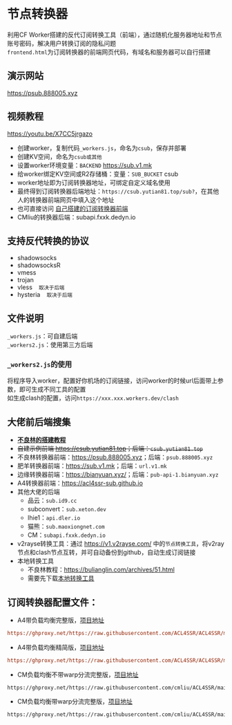 # 节点转换器
利用CF Worker搭建的反代订阅转换工具（前端），通过随机化服务器地址和节点账号密码，解决用户转换订阅的隐私问题  
`frontend.html`为订阅转换器的前端网页代码，有域名和服务器可以自行搭建  

## 演示网站  
https://psub.888005.xyz  

## 视频教程  
https://youtu.be/X7CC5jrgazo  
- 创建worker，复制代码`_workers.js`，命名为`csub`，保存并部署  
- 创建KV空间，命名为`csub或其他`  
- 设置worker环境变量：`BACKEND`  https://sub.v1.mk  
- 给worker绑定KV空间或R2存储桶：变量：`SUB_BUCKET`  csub
- worker地址即为订阅转换器地址，可绑定自定义域名使用
- 最终得到订阅转换器后端地址：`https://csub.yutian81.top/sub?`，在其他人的转换器前端网页中填入这个地址  
- 也可直接访问 [自己搭建的订阅转换器前端](https://csub.yutian81.top)
- CMliu的转换器后端：subapi.fxxk.dedyn.io

## 支持反代转换的协议
- shadowsocks  
- shadowsocksR  
- vmess  
- trojan  
- vless  &ensp;  `取决于后端 `
- hysteria  &ensp;  `取决于后端`  

## 文件说明
`_workers.js`：可自建后端  
`_workers2.js`：使用第三方后端  

### `_workers2.js`的使用
将程序导入worker，配置好你机场的订阅链接，访问worker的时候url后面带上参数，即可生成不同工具的配置  
如生成clash的配置，访问`https://xxx.xxx.workers.dev/clash`  

## 大佬前后端搜集
- [**不良林的搭建教程**](https://github.com/bulianglin/psub)
- ~~自建示例前端 <https://csub.yutian81.top>；后端：`csub.yutian81.top`~~
- 不良林转换器前端：<https://psub.888005.xyz>；后端：`psub.888005.xyz`
- 肥羊转换器前端：<https://sub.v1.mk>；后端：`url.v1.mk`
- 边缘转换器前端：<https://bianyuan.xyz/>；后端：`pub-api-1.bianyuan.xyz`
- A4转换器前端：<https://acl4ssr-sub.github.io>
- 其他大佬的后端
  - 品云：`sub.id9.cc`
  - subconvert：`sub.xeton.dev`
  - lhie1：`api.dler.io`
  - 猫熊：`sub.maoxiongnet.com`
  - CM：`subapi.fxxk.dedyn.io`
- v2rayse转换工具：通过 <https://v1.v2rayse.com/> 中的`节点转换工具`，将v2ray节点和clash节点互转，并可自动备份到github，自动生成订阅链接
- 本地转换工具
  - 不良林教程：https://bulianglin.com/archives/51.html  
  - 需要先下载[本地转换工具](https://github.com/tindy2013/subconverter/releases)  

## 订阅转换器配置文件：
- A4带负载均衡完整版，[项目地址](https://github.com/ACL4SSR/ACL4SSR/tree/master/Clash/config)
```ini
https://ghproxy.net/https://raw.githubusercontent.com/ACL4SSR/ACL4SSR/master/Clash/config/ACL4SSR_Online_Full_MultiMode.ini
```
- A4带负载均衡精简版，[项目地址](https://github.com/ACL4SSR/ACL4SSR/tree/master/Clash/config)
```ini
https://ghproxy.net/https://raw.githubusercontent.com/ACL4SSR/ACL4SSR/master/Clash/config/ACL4SSR_Online_Mini_MultiMode.ini
```
- CM负载均衡不带warp分流完整版，[项目地址](https://github.com/cmliu/ACL4SSR/tree/main/Clash/config)
```
https://ghproxy.net/https://raw.githubusercontent.com/cmliu/ACL4SSR/main/Clash/config/ACL4SSR_Online_Full_MultiMode.ini
```
- CM负载均衡带warp分流完整版，[项目地址](https://github.com/cmliu/ACL4SSR/tree/main/Clash/config)
```
https://ghproxy.net/https://raw.githubusercontent.com/cmliu/ACL4SSR/main/Clash/config/ACL4SSR_Online_Full_MultiMode_WARP.ini
```
